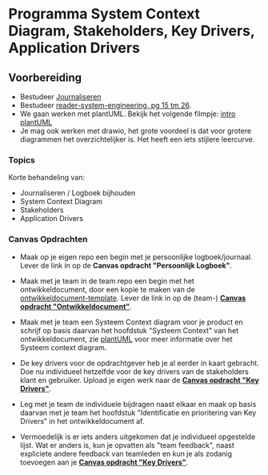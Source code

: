 # Programma System Context Diagram, Stakeholders, Key Drivers, Application Drivers
## Voorbereiding
- Bestudeer [Journaliseren](../../organisatorisch/journaliseren.md)
- Bestudeer [reader-system-engineering, pg 15 tm 26](../../onderwijsmateriaal/readers/reader-system-engineering.pdf).
- We gaan werken met plantUML. Bekijk het volgende filmpje: [intro plantUML](https://www.youtube.com/watch?v=_dEhja6kkEA)
- Je mag ook werken met drawio, het grote voordeel is dat voor grotere diagrammen het overzichtelijker is. Het heeft een iets stijlere leercurve. 

### Topics
Korte behandeling van:
- Journaliseren / Logboek bijhouden
- System Context Diagram
- Stakeholders
- Application Drivers

### Canvas Opdrachten
- Maak op je eigen repo een begin met je persoonlijke logboek/journaal. Lever de link in op de **Canvas opdracht "Persoonlijk Logboek"**.
- Maak met je team in de team repo een begin met het ontwikkeldocument, door een kopie te maken van de [ontwikkeldocument-template](../../software/Ontwikkeldocument-template.md). Lever de link in op de (team-) [**Canvas opdracht "Ontwikkeldocument"**](https://canvas.hu.nl/courses/45649/assignments/345679).
- Maak met je team een Systeem Context diagram voor je product en schrijf op basis daarvan het hoofdstuk "Systeem Context" van het ontwikkeldocument, zie [plantUML](../../software/modelleren/plantuml/README.md) voor meer informatie over het Systeem context diagram. 
  
- De key drivers voor de opdrachtgever heb je al eerder in kaart gebracht. Doe nu individueel hetzelfde voor de key drivers van de stakeholders klant en gebruiker.
Upload je eigen werk naar de [**Canvas opdracht "Key Drivers"**](https://canvas.hu.nl/courses/45649/assignments/345667).
- Leg met je team de individuele bijdragen naast elkaar en maak op basis daarvan met je team het hoofdstuk "Identificatie en prioritering van Key Drivers" in het ontwikkeldocument af.
- Vermoedelijk is er iets anders uitgekomen dat je individueel opgestelde lijst. Wat er anders is, kun je opvatten als "team feedback", naast expliciete andere feedback van teamleden en kun je als zodanig toevoegen aan je [**Canvas opdracht "Key Drivers"**](https://canvas.hu.nl/courses/45649/assignments/345667).
